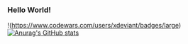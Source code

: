 ### Hello World!
!(https://www.codewars.com/users/xdeviant/badges/large)
[![Anurag's GitHub stats](https://github-readme-stats.vercel.app/api?username=xdeviant)](https://github.com/anuraghazra/github-readme-stats)
<!--
**xdeviant/xdeviant** is a ✨ _special_ ✨ repository because its `README.md` (this file) appears on your GitHub profile.

Here are some ideas to get you started:

- 🔭 I’m currently working on ...
- 🌱 I’m currently learning ...
- 👯 I’m looking to collaborate on ...
- 🤔 I’m looking for help with ...
- 💬 Ask me about ...
- 📫 How to reach me: ...
- 😄 Pronouns: ...
- ⚡ Fun fact: ...
-->

